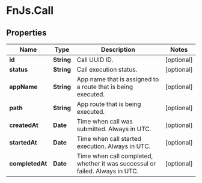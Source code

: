 # FnJs.Call

## Properties
Name | Type | Description | Notes
------------ | ------------- | ------------- | -------------
**id** | **String** | Call UUID ID. | [optional] 
**status** | **String** | Call execution status. | [optional] 
**appName** | **String** | App name that is assigned to a route that is being executed. | [optional] 
**path** | **String** | App route that is being executed. | [optional] 
**createdAt** | **Date** | Time when call was submitted. Always in UTC. | [optional] 
**startedAt** | **Date** | Time when call started execution. Always in UTC. | [optional] 
**completedAt** | **Date** | Time when call completed, whether it was successul or failed. Always in UTC. | [optional] 


